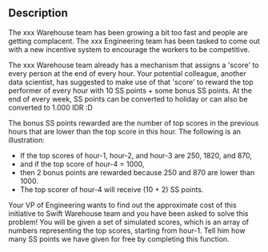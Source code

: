 ## Description

The xxx Warehouse team has been growing a bit too fast and people are getting complacent. The xxx Engineering team has been tasked to come out with a new
incentive system to encourage the workers to be competitive.

The xxx Warehouse team already has a mechanism that assigns a 'score' to every person at the end of every hour. Your potential colleague, another data
scientist, has suggested to make use of that 'score' to reward the top performer of every hour with 10 SS points + some bonus SS points. At the end of every week,
SS points can be converted to holiday or can also be converted to 1.000 IDR :D

The bonus SS points rewarded are the number of top scores in the previous hours that are lower than the top score in this hour. The following is an illustration:

* If the top scores of hour-1, hour-2, and hour-3 are 250, 1820, and 870,
* and if the top score of hour-4 = 1000,
* then 2 bonus points are rewarded because 250 and 870 are lower than 1000.
* The top scorer of hour-4 will receive (10 + 2) SS points.

Your VP of Engineering wants to find out the approximate cost of this initiative to Swift Warehouse team and you have been asked to solve this problem! You will be
given a set of simulated scores, which is an array of numbers representing the top scores, starting from hour-1. Tell him how many SS points we have given for free
by completing this function.
